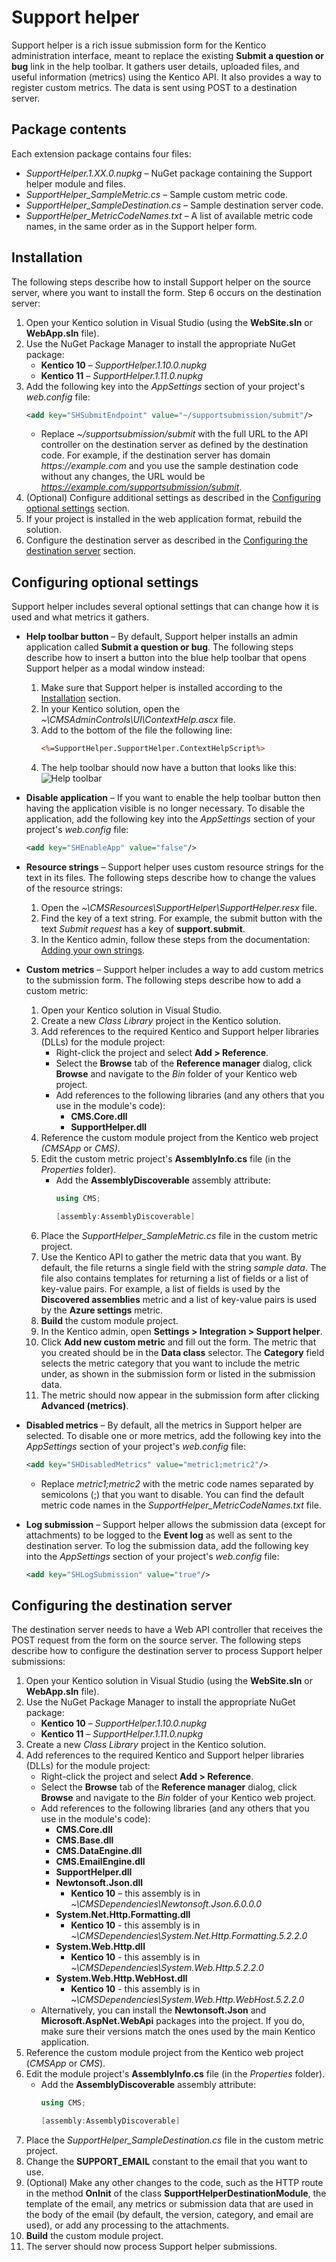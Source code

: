 # Support helper

Support helper is a rich issue submission form for the Kentico administration interface, meant to replace the existing **Submit a question or bug** link in the help toolbar. It gathers user details, uploaded files, and useful information (metrics) using the Kentico API. It also provides a way to register custom metrics. The data is sent using POST to a destination server.

## Package contents

Each extension package contains four files:

- _SupportHelper.1.XX.0.nupkg_ – NuGet package containing the Support helper module and files.
- _SupportHelper\_SampleMetric.cs_ – Sample custom metric code.
- _SupportHelper\_SampleDestination.cs_ – Sample destination server code.
- _SupportHelper\_MetricCodeNames.txt_ – A list of available metric code names, in the same order as in the Support helper form.

## Installation

The following steps describe how to install Support helper on the source server, where you want to install the form. Step 6 occurs on the destination server:

1. Open your Kentico solution in Visual Studio (using the **WebSite.sln** or **WebApp.sln** file).
2. Use the NuGet Package Manager to install the appropriate NuGet package:
   * **Kentico 10** – _SupportHelper.1.10.0.nupkg_
   * **Kentico 11** – _SupportHelper.1.11.0.nupkg_
3. Add the following key into the _AppSettings_ section of your project's _web.config_ file:
   ```xml
   <add key="SHSubmitEndpoint" value="~/supportsubmission/submit"/>
   ```
   * Replace _~/supportsubmission/submit_ with the full URL to the API controller on the destination server as defined by the destination code. For example, if the destination server has domain _https://example.com_ and you use the sample destination code without any changes, the URL would be _https://example.com/supportsubmission/submit_.
4. (Optional) Configure additional settings as described in the [Configuring optional settings](#configuring-optional-settings) section.
5. If your project is installed in the web application format, rebuild the solution.
6. Configure the destination server as described in the [Configuring the destination server](#configuring-the-destination-server) section.

## Configuring optional settings

Support helper includes several optional settings that can change how it is used and what metrics it gathers.

- **Help toolbar button** – By default, Support helper installs an admin application called **Submit a question or bug**. The following steps describe how to insert a button into the blue help toolbar that opens Support helper as a modal window instead:
  1. Make sure that Support helper is installed according to the [Installation](#installation) section.
  2. In your Kentico solution, open the _~\CMSAdminControls\UI\ContextHelp.ascx_ file.
  3. Add to the bottom of the file the following line:
     ```asp 
     <%=SupportHelper.SupportHelper.ContextHelpScript%>
     ```
  4. The help toolbar should now have a button that looks like this:
 ![Help toolbar](https://user-images.githubusercontent.com/34716163/49970162-75699b80-fef8-11e8-8952-b0f3150ed9d0.png)
- **Disable application** – If you want to enable the help toolbar button then having the application visible is no longer necessary. To disable the application, add the following key into the _AppSettings_ section of your project's _web.config_ file:
  ```xml
  <add key="SHEnableApp" value="false"/>
  ```
- **Resource strings** – Support helper uses custom resource strings for the text in its files. The following steps describe how to change the values of the resource strings:
  1. Open the _~\CMSResources\SupportHelper\SupportHelper.resx_ file.
  2. Find the key of a text string. For example, the submit button with the text _Submit request_ has a key of **support.submit**.
  3. In the Kentico admin, follow these steps from the documentation: [Adding your own strings](https://docs.kentico.com/k12/multilingual-websites/setting-up-a-multilingual-user-interface/working-with-resource-strings#Workingwithresourcestrings-Addingyourownstrings).

- **Custom metrics** – Support helper includes a way to add custom metrics to the submission form. The following steps describe how to add a custom metric:
  1. Open your Kentico solution in Visual Studio.
  2. Create a new _Class Library_ project in the Kentico solution.
  3. Add references to the required Kentico and Support helper libraries (DLLs) for the module project:
     - Right-click the project and select  **Add > Reference**.
     - Select the  **Browse**  tab of the  **Reference manager**  dialog, click  **Browse**  and navigate to the _Bin_ folder of your Kentico web project.
     - Add references to the following libraries (and any others that you use in the module's code):
       - **CMS.Core.dll**
       - **SupportHelper.dll**
  4. Reference the custom module project from the Kentico web project _(CMSApp_ or _CMS)_.
  5. Edit the custom metric project's **AssemblyInfo.cs** file (in the _Properties_ folder).
     - Add the **AssemblyDiscoverable** assembly attribute:
       ```csharp
       using CMS;
       
       [assembly:AssemblyDiscoverable]
       ```
  6. Place the _SupportHelper\_SampleMetric.cs_ file in the custom metric project.
  7. Use the Kentico API to gather the metric data that you want. By default, the file returns a single field with the string _sample data_. The file also contains templates for returning a list of fields or a list of key-value pairs. For example, a list of fields is used by the **Discovered assemblies** metric and a list of key-value pairs is used by the **Azure settings** metric.
  8. **Build** the custom module project.
  9. In the Kentico admin, open **Settings > Integration > Support helper**.
  10. Click **Add new custom metric** and fill out the form. The metric that you created should be in the **Data class** selector. The **Category** field selects the metric category that you want to include the metric under, as shown in the submission form or listed in the submission data.
  11. The metric should now appear in the submission form after clicking **Advanced (metrics)**.
- **Disabled metrics** – By default, all the metrics in Support helper are selected. To disable one or more metrics, add the following key into the _AppSettings_ section of your project's _web.config_ file:
  ```xml
  <add key="SHDisabledMetrics" value="metric1;metric2"/>
  ```
  * Replace _metric1;metric2_ with the metric code names separated by semicolons (;) that you want to disable. You can find the default metric code names in the _SupportHelper\_MetricCodeNames.txt_ file.
- **Log submission** – Support helper allows the submission data (except for attachments) to be logged to the **Event log** as well as sent to the destination server. To log the submission data, add the following key into the _AppSettings_ section of your project's _web.config_ file:
  ```xml
  <add key="SHLogSubmission" value="true"/>
  ```
## Configuring the destination server

The destination server needs to have a Web API controller that receives the POST request from the form on the source server. The following steps describe how to configure the destination server to process Support helper submissions:

1. Open your Kentico solution in Visual Studio (using the **WebSite.sln** or **WebApp.sln** file).
2. Use the NuGet Package Manager to install the appropriate NuGet package:
   * **Kentico 10** – _SupportHelper.1.10.0.nupkg_
   * **Kentico 11** – _SupportHelper.1.11.0.nupkg_
3. Create a new _Class Library_ project in the Kentico solution.
4. Add references to the required Kentico and Support helper libraries (DLLs) for the module project:
   - Right-click the project and select **Add > Reference**.
   - Select the **Browse** tab of the **Reference manager** dialog, click **Browse** and navigate to the _Bin_ folder of your Kentico web project.
   - Add references to the following libraries (and any others that you use in the module's code):
     - **CMS.Core.dll**
     - **CMS.Base.dll**
     - **CMS.DataEngine.dll**
     - **CMS.EmailEngine.dll**
     - **SupportHelper.dll**
     - **Newtonsoft.Json.dll**
       - **Kentico 10** – this assembly is in _~\CMSDependencies\Newtonsoft.Json.6.0.0.0_
     - **System.Net.Http.Formatting.dll**
       - **Kentico 10** - this assembly is in _~\CMSDependencies\System.Net.Http.Formatting.5.2.2.0_
     - **System.Web.Http.dll** 
       - **Kentico 10** - this assembly is in _~\CMSDependencies\System.Web.Http.5.2.2.0_
     - **System.Web.Http.WebHost.dll**
       - **Kentico 10** - this assembly is in _~\CMSDependencies\System.Web.Http.WebHost.5.2.2.0_
   - Alternatively, you can install the **Newtonsoft.Json** and **Microsoft.AspNet.WebApi** packages into the project. If you do, make sure their versions match the ones used by the main Kentico application.
5. Reference the custom module project from the Kentico web project (_CMSApp_ or _CMS_).
6. Edit the module project's **AssemblyInfo.cs** file (in the _Properties_ folder).
   - Add the **AssemblyDiscoverable** assembly attribute:
     ```csharp
     using CMS;
     
     [assembly:AssemblyDiscoverable]
     ```
7. Place the _SupportHelper\_SampleDestination.cs_ file in the custom metric project.
8. Change the **SUPPORT\_EMAIL** constant to the email that you want to use.
9. (Optional) Make any other changes to the code, such as the HTTP route in the method **OnInit** of the class **SupportHelperDestinationModule**, the template of the email, any metrics or submission data that are used in the body of the email (by default, the version, category, and email are used), or add any processing to the attachments.
10. **Build** the custom module project.
11. The server should now process Support helper submissions.
